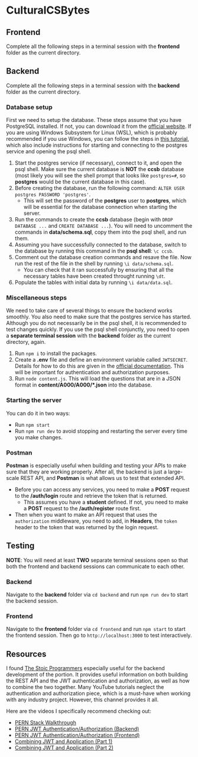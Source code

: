 # CulturalCSBytes

## Frontend
Complete all the following steps in a terminal session with the **frontend** folder as the current directory.

## Backend
Complete all the following steps in a terminal session with the **backend** folder as the current directory.

### Database setup
First we need to setup the database. These steps assume that you have PostgreSQL installed. If not, you can download it from the [official website](https://www.postgresql.org/download/). If you are using Windows Subsystem for Linux (WSL), which is probably recommended if you use Windows, you can follow the steps in [this tutorial](https://learn.microsoft.com/en-us/windows/wsl/tutorials/wsl-database), which also include instructions for starting and connecting to the postgres service and opening the psql shell.
1. Start the postgres service (if necessary), connect to it, and open the psql shell. Make sure the current database is **NOT** the **ccsb** database (most likely you will see the shell prompt that looks like `postgres=#`, so **postgres** would be the current database in this case).
2. Before creating the database, run the following command: `ALTER USER postgres PASSWORD 'postgres'`.
    - This will set the password of the **postgres** user to **postgres**, which will be essential for the database connection when starting the server.
2. Run the commands to create the **ccsb** database (begin with `DROP DATABASE ...` and `CREATE DATABASE ...`). You will need to uncomment the commands in **data/schema.sql**, copy them into the psql shell, and run them.
3. Assuming you have successfully connected to the database, switch to the database by running this command in the **psql shell**: `\c ccsb`.
4. Comment out the database creation commands and resave the file. Now run the rest of the file in the shell by running `\i data/schema.sql`.
    - You can check that it ran successfully by ensuring that all the necessary tables have been created throught running `\dt`.
5. Populate the tables with initial data by running `\i data/data.sql`.

### Miscellaneous steps
We need to take care of several things to ensure the backend works smoothly. You also need to make sure that the postgres service has started. Although you do not necessarily be in the psql shell, it is recommended to test changes quickly. If you use the psql shell conjunctly, you need to open a **separate terminal session** with the **backend** folder as the current directory, again.
1. Run `npm i` to install the packages.
2. Create a **.env** file and define an environment variable called `JWTSECRET`. Details for how to do this are given in the [official documentation](https://www.npmjs.com/package/dotenv). This will be important for authentication and authorization purposes.
3. Run `node content.js`. This will load the questions that are in a JSON format in **content/A000/A000/*.json** into the database.

### Starting the server
You can do it in two ways:
- Run `npm start`
- Run `npm run dev` to avoid stopping and restarting the server every time you make changes.

### Postman
**Postman** is especially useful when building and testing your APIs to make sure that they are working properly. After all, the backend is just a large-scale REST API, and **Postman** is what allows us to test that extended API.
- Before you can access any services, you need to make a **POST** request to the **/auth/login** route and retrieve the token that is returned.
    - This assumes you have a **student** defined. If not, you need to make a **POST** request to the **/auth/register** route first.
- Then when you want to make an API request that uses the `authorization` middleware, you need to add, in **Headers**, the `token` header to the token that was returned by the login request.

## Testing

**NOTE**: You will need at least **TWO** separate terminal sessions open so that both the frontend and backend sessions can communicate to each other.

### Backend
Navigate to the **backend** folder via `cd backend` and run `npm run dev` to start the backend session.

### Frontend
Navigate to the **frontend** folder via `cd frontend` and run `npm start` to start the frontend session. Then go to `http://localhost:3000` to test interactively.

## Resources
I found [The Stoic Programmers](https://www.youtube.com/@TheStoicProgrammers) especially useful for the backend development of the portion. It provides useful information on both building the REST API and the JWT authentication and authorization, as well as how to combine the two together. Many YouTube tutorials neglect the authentication and authorization piece, which is a must-have when working with any industry project. However, this channel provides it all.

Here are the videos I specifically recommend checking out:
- [PERN Stack Walkthrough](https://www.youtube.com/watch?v=ldYcgPKEZC8)
- [PERN JWT Authentication/Authorization (Backend)](https://www.youtube.com/watch?v=7UQBMb8ZpuE)
- [PERN JWT Authentication/Authorization (Frontend)](https://www.youtube.com/watch?v=cjqfF5hyZFg)
- [Combining JWT and Application (Part 1)](https://www.youtube.com/watch?v=l3njf_tU8us)
- [Combining JWT and Application (Part 2)](https://www.youtube.com/watch?v=25kouonvUbg)


